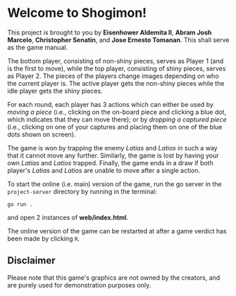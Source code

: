Welcome to Shogimon!
===

This project is brought to you by **Eisenhower Aldemita II**, **Abram Josh Marcelo**, **Christopher Senatin**, and **Jose Ernesto Tomanan**.
This shall serve as the game manual.

The bottom player, consisting of non-shiny pieces, serves as Player 1 (and is the first to move), while the top player, consisting of shiny pieces, serves as Player 2.
The pieces of the players change images depending on who the current player is. The active player gets the non-shiny pieces while the idle player gets the shiny pieces.

For each round, each player has 3 actions which can either be used by *moving a piece* (i.e., clicking on the on-board piece and clicking a blue dot, which indicates that they can move there); or by *dropping a captured piece* (i.e., clicking on one of your captures and placing them on one of the blue dots shown on screen).

The game is won by trapping the enemy *Latias* and *Latios* in such a way that it cannot move any further.
Similarly, the game is lost by having your own *Latias* and *Latios* trapped.
Finally, the game ends in a draw if both player's *Latias* and *Latios* are unable to move after a single action.

To start the online (i.e. main) version of the game, run the go server in the `project-server` directory by running in the terminal:

```
go run .
```

and open 2 instances of **web/index.html**.

The online version of the game can be restarted at after a game verdict has been made by clicking `R`.

Disclaimer
---

Please note that this game's graphics are not owned by the creators, and are purely used for demonstration purposes only.
